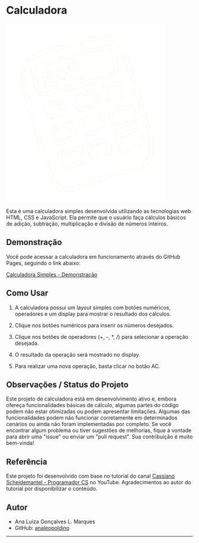 # Calculadora 

![Calculadora](imagens/giphy.gif)

Esta é uma calculadora simples desenvolvida utilizando as tecnologias web HTML, CSS e JavaScript. Ela permite que o usuário faça cálculos básicos de adição, subtração, multiplicação e divisão de números inteiros.

## Demonstração

Você pode acessar a calculadora em funcionamento através do GitHub Pages, seguindo o link abaixo:

[Calculadora Simples - Demonstração](https://analeopoldino.github.io/Calculadora/)

## Como Usar

1. A calculadora possui um layout simples com botões numéricos, operadores e um display para mostrar o resultado dos cálculos.

2. Clique nos botões numéricos para inserir os números desejados.

3. Clique nos botões de operadores (+, -, *, /) para selecionar a operação desejada.

4. O resultado da operação será mostrado no display.

5. Para realizar uma nova operação, basta clicar no botão AC.

## Observações / Status do Projeto
Este projeto de calculadora está em desenvolvimento ativo e, embora ofereça funcionalidades básicas de cálculo, algumas partes do código podem não estar otimizadas ou podem apresentar limitações. Algumas das funcionalidades podem não funcionar corretamente em determinados cenários ou ainda não foram implementadas por completo.
Se você encontrar algum problema ou tiver sugestões de melhorias, fique à vontade para abrir uma "issue" ou enviar um "pull request". Sua contribuição é muito bem-vinda!

## Referência

Este projeto foi desenvolvido com base no tutorial do canal [Cassiano Scheidemantel - Programador CS](https://youtu.be/gya87US6-hQ) no YouTube. Agradecimentos ao autor do tutorial por disponibilizar o conteúdo.

## Autor

- Ana Luiza Gonçalves L. Marques
- GitHub: [analeopoldino](https://github.com/analeopoldino)

---


 
